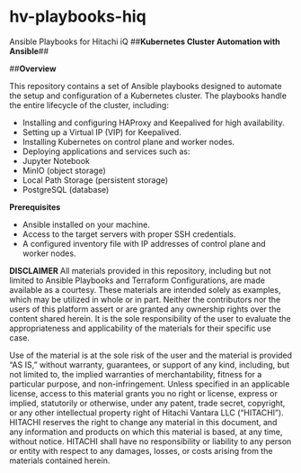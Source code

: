 # hv-playbooks-hiq
Ansible Playbooks for Hitachi iQ
##**Kubernetes Cluster Automation with Ansible**##

##**Overview**

This repository contains a set of Ansible playbooks designed to automate the setup and configuration of a Kubernetes cluster. The playbooks handle the entire lifecycle of the cluster, including:

- Installing and configuring HAProxy and Keepalived for high availability.
- Setting up a Virtual IP (VIP) for Keepalived.
- Installing Kubernetes on control plane and worker nodes.
- Deploying applications and services such as:
- Jupyter Notebook
- MinIO (object storage)
- Local Path Storage (persistent storage)
- PostgreSQL (database)


**Prerequisites**

- Ansible installed on your machine.
- Access to the target servers with proper SSH credentials.
- A configured inventory file with IP addresses of control plane and worker nodes.



**DISCLAIMER** All materials provided in this repository, including but not limited to Ansible Playbooks and Terraform Configurations, are made available as a courtesy. These materials are intended solely as examples, which may be utilized in whole or in part. Neither the contributors nor the users of this platform assert or are granted any ownership rights over the content shared herein. It is the sole responsibility of the user to evaluate the appropriateness and applicability of the materials for their specific use case.

 Use of the material is at the sole risk of the user and the material is provided “AS IS,” without warranty, guarantees, or support of any kind, including, but not limited to, the implied warranties of merchantability, fitness for a particular purpose, and non-infringement. Unless specified in an applicable license, access to this material grants you no right or license, express or implied, statutorily or otherwise, under any patent, trade secret, copyright, or any other intellectual property right of Hitachi Vantara LLC (“HITACHI”). HITACHI reserves the right to change any material in this document, and any information and products on which this material is based, at any time, without notice. HITACHI shall have no responsibility or liability to any person or entity with respect to any damages, losses, or costs arising from the materials contained herein.
